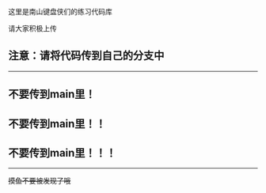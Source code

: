 这里是南山键盘侠们的练习代码库

请大家积极上传

注意：请将代码传到自己的分支中
-

---

不要传到main里！
---

不要传到main里！！
-----

不要传到main里！！！
------

---
~~摸鱼不要被发现了哦~~
